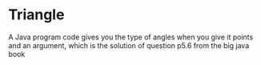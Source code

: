 # Triangle
A Java program code gives you the type of angles when you give it points and an argument, which is the solution of question p5.6  from the big java book
